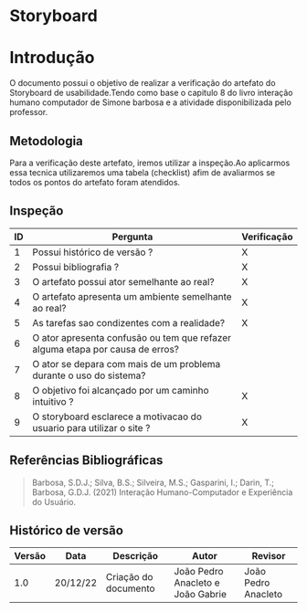 # Storyboard

# Introdução

O documento possui o objetivo de realizar a verificação do artefato do Storyboard de usabilidade.Tendo como base o capitulo 8 do livro interação humano computador de Simone barbosa e a atividade disponibilizada pelo professor.

## Metodologia

Para a verificação deste artefato, iremos utilizar a inspeção.Ao aplicarmos essa tecnica utilizaremos uma tabela (checklist) afim de avaliarmos se todos os pontos do artefato foram atendidos.

## Inspeção

| ID  | Pergunta                                                                      | Verificação |
| --- | ----------------------------------------------------------------------------- | ----------- |
| 1   | Possui histórico de versão ?                                                  | X           |
| 2   | Possui bibliografia ?                                                         | X           |
| 3   | O artefato possui ator semelhante ao real?                                    | X           |
| 4   | O artefato apresenta um ambiente semelhante ao real?                          | X           |
| 5   | As tarefas sao condizentes com a realidade?                                   | X           |
| 6   | O ator apresenta confusão ou tem que refazer alguma etapa por causa de erros? |             |
| 7   | O ator se depara com mais de um problema durante o uso do sistema?            |             |
| 8   | O objetivo foi alcançado por um caminho intuitivo ?                           | X           |
| 9   | O storyboard esclarece a motivacao do usuario para utilizar o site ?          | X           |

## Referências Bibliográficas

> Barbosa, S.D.J.; Silva, B.S.; Silveira, M.S.; Gasparini, I.; Darin, T.; Barbosa, G.D.J. (2021) Interação Humano-Computador e Experiência do Usuário.

## Histórico de versão

| Versão | Data     | Descrição            | Autor                             | Revisor             |
| ------ | -------- | -------------------- | --------------------------------- | ------------------- |
| 1.0    | 20/12/22 | Criação do documento | João Pedro Anacleto e João Gabrie | João Pedro Anacleto |

